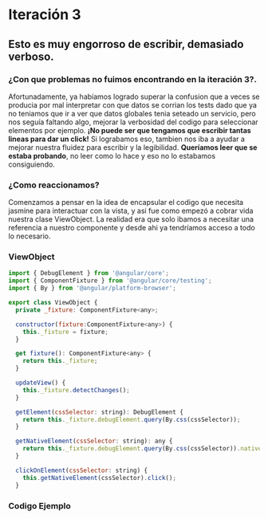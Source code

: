 # Iteración 3

## Esto es muy engorroso de escribir, demasiado verboso.

### ¿Con que problemas no fuimos encontrando en la iteración 3?.

Afortunadamente, ya habíamos logrado superar la confusion que a veces se producia por mal interpretar con que datos se corrian los tests dado que ya no teniamos que ir a ver que datos globales tenia seteado un servicio, pero nos seguía faltando algo, mejorar la verbosidad del codigo para seleccionar elementos por ejemplo. **¡No puede ser que tengamos que escribir tantas lineas para dar un click!** Si lograbamos eso, tambien nos iba a ayudar a mejorar nuestra fluidez para escribir y la legibilidad. **Queríamos leer que se estaba probando**, no leer como lo hace y eso no lo estabamos consiguiendo.

### ¿Como reaccionamos?

Comenzamos a pensar en la idea de encapsular el codigo que necesita jasmine para interactuar con la vista, y asi fue como empezó a cobrar vida nuestra clase ViewObject. La realidad era que solo ibamos a necesitar una referencia a nuestro componente y desde ahi ya tendríamos acceso a todo lo necesario.


### ViewObject

```js
import { DebugElement } from '@angular/core';
import { ComponentFixture } from '@angular/core/testing';
import { By } from '@angular/platform-browser';

export class ViewObject {
  private _fixture: ComponentFixture<any>;

  constructor(fixture:ComponentFixture<any>) {
    this._fixture = fixture;
  }

  get fixture(): ComponentFixture<any> {
    return this._fixture;
  }

  updateView() {
    this._fixture.detectChanges();
  }

  getElement(cssSelector: string): DebugElement {
    return this._fixture.debugElement.query(By.css(cssSelector));
  }

  getNativeElement(cssSelector: string): any {
    return this._fixture.debugElement.query(By.css(cssSelector)).nativeElement;
  }

  clickOnElement(cssSelector: string) {
    this.getNativeElement(cssSelector).click();
  }
```

### Codigo Ejemplo
